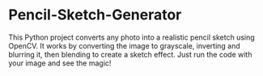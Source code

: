 # Pencil-Sketch-Generator
This Python project converts any photo into a realistic pencil sketch using OpenCV. It works by converting the image to grayscale, inverting and blurring it, then blending to create a sketch effect. Just run the code with your image and see the magic!
